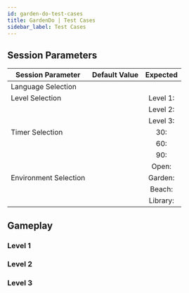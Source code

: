 ```yaml
---
id: garden-do-test-cases
title: GardenDo | Test Cases
sidebar_label: Test Cases
---
```


## Session Parameters

| Session Parameter     	| Default Value 	|          Expected          	|
|-----------------------	|:-------------:	|:--------------------------:	|
| Language Selection    	|               	|                            	|
| Level Selection       	|               	| Level 1:                      |
|                           |                   | Level 2: 	                    |
|                           |                   | Level 3:            	        |
| Timer Selection       	|               	| 30:         	|
|                           |                   | 60:            	        |
|                           |                   | 90:            	        |
|                           |                   | Open:            	        |
| Environment Selection 	|               	| Garden:     	|
|  	|               	| Beach:     	|
|  	|               	| Library:     	|

## Gameplay

### Level 1

### Level 2

### Level 3
